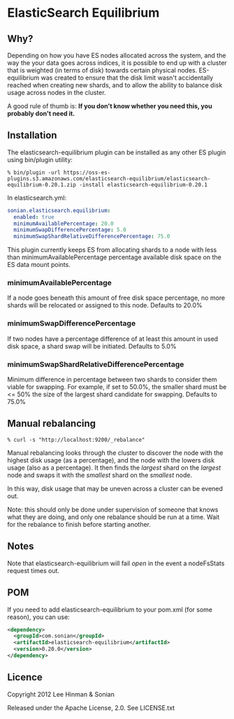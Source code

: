 # ElasticSearch Equilibrium

## Why?

Depending on how you have ES nodes allocated across the system, and
the way the your data goes across indices, it is possible to end up
with a cluster that is weighted (in terms of disk) towards certain
physical nodes. ES-equilibrium was created to ensure that the disk
limit wasn't accidentally reached when creating new shards, and to
allow the ability to balance disk usage across nodes in the cluster.

A good rule of thumb is: **If you don't know whether you need this,
you probably don't need it.**

## Installation

The elasticsearch-equilibrium plugin can be installed as any other ES
plugin using bin/plugin utility:

```
% bin/plugin -url https://oss-es-plugins.s3.amazonaws.com/elasticsearch-equilibrium/elasticsearch-equilibrium-0.20.1.zip -install elasticsearch-equilibrium-0.20.1
```

In elasticsearch.yml:

```yaml
sonian.elasticsearch.equilibrium:
  enabled: true
  minimumAvailablePercentage: 20.0
  minimumSwapDifferencePercentage: 5.0
  minimumSwapShardRelativeDifferencePercentage: 75.0
```

This plugin currently keeps ES from allocating shards to a node with
less than minimumAvailablePercentage percentage available disk space
on the ES data mount points.

### minimumAvailablePercentage
If a node goes beneath this amount of free disk space percentage, no
more shards will be relocated or assigned to this node. Defaults to 20.0%

### minimumSwapDifferencePercentage
If two nodes have a percentage difference of at least this amount in
used disk space, a shard swap will be initiated. Defaults to 5.0%

### minimumSwapShardRelativeDifferencePercentage
Minimum difference in percentage between two shards to consider them
viable for swapping. For example, if set to 50.0%, the smaller shard
must be <= 50% the size of the largest shard candidate for swapping.
Defaults to 75.0%

## Manual rebalancing

```
% curl -s "http://localhost:9200/_rebalance"
```

Manual rebalancing looks through the cluster to discover the node with
the highest disk usage (as a percentage), and the node with the lowers
disk usage (also as a percentage). It then finds the *largest* shard on
the *largest* node and swaps it with the *smallest* shard on the
*smallest* node.

In this way, disk usage that may be uneven across a cluster can be
evened out.

Note: this should only be done under supervision of someone that knows
what they are doing, and only one rebalance should be run at a time.
Wait for the rebalance to finish before starting another.

## Notes

Note that elasticsearch-equilibrium will fail *open* in the event a
nodeFsStats request times out.

## POM

If you need to add elasticsearch-equilibrium to your pom.xml (for some
reason), you can use:

```xml
<dependency>
  <groupId>com.sonian</groupId>
  <artifactId>elasticsearch-equilibrium</artifactId>
  <version>0.20.0</version>
</dependency>
```

## Licence

Copyright 2012 Lee Hinman & Sonian

Released under the Apache License, 2.0. See LICENSE.txt
